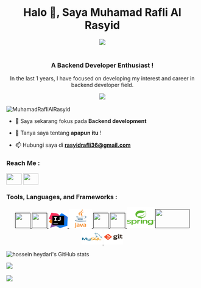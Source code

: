 <h1 align="center">Halo 👋, Saya Muhamad Rafli Al Rasyid</h1>
<p align="center"><img src="https://www.codewars.com/users/MuhamadRafliAlRasyid/badges/large"/><br /><br />
<h3 align="center">A Backend Developer Enthusiast !</h3>
<p align="center">
  In the last 1 years, I have focused on developing my interest and career in backend developer field. 
</p>
<!-- icon gif -->
<p align = "center">
<img align="tcenter" src="https://i.pinimg.com/originals/91/16/8b/91168b4873f6659b3e9fdfe4b89cd864.gif" width="400" />
 </p>


<!-- visitor -->
<p align="left"> <img src="https://komarev.com/ghpvc/?username=MuhamadRafliAlRasyid&label=Profile%20views&color=0e75b6&style=flat" alt="MuhamadRafliAlRasyid" /> </p>


- 🌱 Saya sekarang fokus pada **Backend development**

- 💬 Tanya saya tentang **apapun itu** !

- 📫 Hubungi saya di **rasyidrafli36@gmail.com**

<h3 align="left">Reach Me :</h3>
<p align="left">
<!-- Linkedin -->
<a href="https://www.linkedin.com/in/muhamad-rafli-al-rasyid-144752247/" target="blank"><img align="center" src="https://raw.githubusercontent.com/rahuldkjain/github-profile-readme-generator/master/src/images/icons/Social/linked-in-alt.svg" height="30" width="40" /></a>
<!-- Facebook -->
<!-- Medium -->
<a href="https://medium.com/@raflialrasyid99" target="blank"><img align="center" src="https://raw.githubusercontent.com/rahuldkjain/github-profile-readme-generator/c919601f7ee4d1b5a7ed75a4250601c32395c45c/src/images/icons/Social/medium.svg" height="30" width="40" /></a>
  

<h3 align="left">Tools, Languages, and Frameworks :</h3>
<p align="center"> 
  <!--  Pycharm  -->
  <a href="" target="_blank"><img src = "https://encrypted-tbn0.gstatic.com/images?q=tbn:ANd9GcTv675Bs6TnOZW4b2IcHuWl7_syLMsTK0AIZ7ESnqDEuSuf2Xj9b6bDpnwt3WcbiLluZqw&usqp=CAU" width = "40" height = "40"/> </a>
  <!--  Python  -->
  <a href="" target="_blank"><img src = "https://raw.githubusercontent.com/rahuldkjain/github-profile-readme-generator/c919601f7ee4d1b5a7ed75a4250601c32395c45c/src/images/icons/ProgrammingLanguages/python.svg" width = "40" height = "40"/> </a>
  <!--  Intelij  -->
  <a href="" target="_blank"><img src = "https://raw.githubusercontent.com/github/explore/caa262eeb858e81282d6f651d6eef1f8730b54ba/topics/intellij-idea/intellij-idea.png" width = "50"height = "40"/> </a>
<!--  Java  -->
  <a href="" target="_blank"><img src = "https://raw.githubusercontent.com/github/explore/5b3600551e122a3277c2c5368af2ad5725ffa9a1/topics/java/java.png" width = "60"height = "50" </a>
<!--  Javascript  -->
  <a href="" target="_blank"><img src = "https://github.com/rahuldkjain/github-profile-readme-generator/blob/888aff31e1d26dd2a6acf6afebbc34970aeb0118/src/images/icons/ProgrammingLanguages/javascript.svg" width = "40" height = "40"/> </a>
<!--  Postgre  -->
   <a href="" target="_blank"><img src = "https://avatars.githubusercontent.com/u/177543?s=280&v=4" width = "40" height = "40"/> </a>
  <!--  Spring  -->
   <a href="" target="_blank"><img src = "https://github.com/devicons/devicon/blob/master/icons/spring/spring-original-wordmark.svg" width = "75" height = "55> </a>
  <!--  Spring-Boot  -->
   <a href="" target="_blank"><img src = "https://user-images.githubusercontent.com/33158051/103466606-760a4000-4d14-11eb-9941-2f3d00371471.png" width = "90" height = "50"/> </a>
     <!--  MYSQL  -->
   <a href="" target="_blank"><img src = "https://github.com/devicons/devicon/blob/master/icons/mysql/mysql-original-wordmark.svg" width = "55" height = "40"/> </a>
      <!--  Git  -->
   <a href="" target="_blank"><img src = "https://github.com/devicons/devicon/blob/master/icons/git/git-original-wordmark.svg" width = "50" height = "40"/> </a>


<p><img src="https://github-readme-stats.vercel.app/api?username=MuhamadRafliAlRasyid&show_icons=true&include_all_commits=true&theme=tokyonight" alt="hossein heydari's GitHub stats" /></p>
  <p><img src="https://github-readme-streak-stats.herokuapp.com/?user=MuhamadRafliAlRasyid&theme=tokyonight"/></p>
  <p><img src="https://github-readme-stats.vercel.app/api/top-langs/?username=MuhamadRafliAlRasyid&layout=compact&theme=tokyonight&langs_count=12"/><br /></p>





  


<!--
**MuhamadRafliAlRasyid/MuhamadRafliAlRasyid** is a ✨ _special_ ✨ repository because its `README.md` (this file) appears on your GitHub profile.

Here are some ideas to get you started:

- 🔭 I’m currently working on ...
- 🌱 I’m currently learning ...
- 👯 I’m looking to collaborate on ...
- 🤔 I’m looking for help with ...
- 💬 Ask me about ...
- 📫 How to reach me: ...
- 😄 Pronouns: ...
- ⚡ Fun fact: ...
-->
